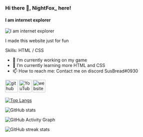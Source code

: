 ### Hi there 👋, NightFox_ here!
#### I am internet explorer
![I am internet explorer](https://discord.c99.nl/widget/theme-2/904150349139554324.png)

I made this website just for fun

Skills: HTML / CSS

- 🔭 I’m currently working on my game 
- 🌱 I’m currently learning more HTML and CSS 
- 📫 How to reach me: Contact me on discord SusBread#0930 


[<img src='https://cdn.jsdelivr.net/npm/simple-icons@3.0.1/icons/github.svg' alt='github' height='40'>](https://github.com/susbread)  [<img src='https://cdn.jsdelivr.net/npm/simple-icons@3.0.1/icons/youtube.svg' alt='YouTube' height='40'>](https://www.youtube.com/channel/UC0eAf-f0ZWr75E_WTBGYu4w)  [<img src='https://cdn.jsdelivr.net/npm/simple-icons@3.0.1/icons/icloud.svg' alt='website' height='40'>](http://nigthfox.dd.vu)  

[![Top Langs](https://github-readme-stats.vercel.app/api/top-langs/?username=susbread)](https://github.com/anuraghazra/github-readme-stats)

![GitHub stats](https://github-readme-stats.vercel.app/api?username=susbread&show_icons=true)  

![GitHub Activity Graph](https://activity-graph.herokuapp.com/graph?username=susbread)  

![GitHub streak stats](https://github-readme-streak-stats.herokuapp.com/?user=susbread)  

